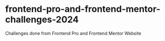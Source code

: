# frontend-pro-and-frontend-mentor-challenges-2024
Challenges done from Frontend Pro and Frontend Mentor Website
